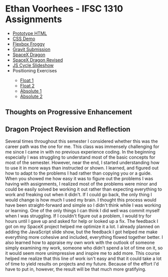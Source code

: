<head>
  <meta charset="utf-8">
  <meta name="description" content="Keyword Rich Description" />
  <meta name="author" content="Your Name"/>

</head>

<body>
  <h1>Ethan Voorhees - IFSC 1310 Assignments</h1>
  <nav>
    <ul>
      <li><a href="prototype-html/index.html">Prototype HTML</a></li>
      <li><a href="css-demo/index.html">CSS Demo</a></li>
      <li><a href="flexbox-froggy/flexbox.png">Flexbox Froggy</a></li>
      <li><a href="bear-penalty/bear-pk.jpg">Gravit Submission</a></li>
      <li><a href="dragon/index.html">SpaceX Dragon</a></li>
      <li><a href="dragon-revised/index.html">SpaceX Dragon Revised</a></li>
      <li><a href="cycle/index.html">JS Cycle Slideshow</a></li>
      <li>Positioning Exercises</li>
        <ul>
          <li><a href="positioning-lab/float-1.html">Float 1</a></li>
          <li><a href="positioning-lab/float-2.html">Float 2</a></li>
          <li><a href="positioning-lab/absolute-1.html">Absolute 1</a></li>
          <li><a href="positioning-lab/absolute-2.html">Absolute 2</a></li>
        </ul>
    </ul>
  </nav>
  <section>
     <h2>Thoughts on Progressive Enhancement</h2>
    <p></p>
    <h2>Dragon Project Revision and Reflection</h2>
    <p>  Several times throughout this semester I considered whether this was the career path was the one for me. This class was immensely challenging for me since I came in with no previous experience coding. In the beginning especially I was struggling to understand most of the basic concepts for most of the semester. However, near the end, I started understanding how to use it in more ways than instructed or shown. I learned, and figured out how to adapt to the problems I had rather than copying you or a guide. When you showed me how easy it was to figure out the problems I was having with assignments, I realized most of the problems were minor and could be easily solved be working it out rather than expecting everything to work and freaking out when it didn't. If I could go back, the only thing I would change is how much I used my brain. I thought this process would have been straight-forward and simple so I didn't think while I was working or learning. One of the only things I can think I did well was commit myself when I was struggling. If I couldn't figure out a problem, I would try for hours until I gave up and asked for help or looked up a fix. The feedback I got on my SpaceX project helped me optimize it a lot. I already planned on adding the JavaScript slide show, but the feedback I got helped me make everything more cohesive and included, everything flowed together better. I also learned how to appraise my own work with the outlook of someone simply examining my work, someone who didn't spend a lot of time on it, so it would seem more unimpressive and inspire me to add more. This course helped me realize that this line of work isn't easy and that it could take a lot of time to yield results on projects and my future. Because of the effort I'd have to put in, however, the result will be that much more gratifying.</p>
    
  <section>
</body>
</html>

